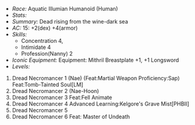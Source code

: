 - *Race:* Aquatic Illumian Humanoid (Human)
- *Stats:* 
- *Summary:* Dead rising from the wine-dark sea
- *AC:* 15: +2(dex) +4(armor)
- *Skills:*
  - Concentration 4,
  - Intimidate 4
  - Profession(Nanny) 2
- *Iconic Equipment:* Equipment: Mithril Breastplate +1, +1 Longsword
- *Levels:*
 1. Dread Necromancer 1 (Nae) (Feat:Martial Weapon Proficiency:Sap) Feat:Tomb-Tainted Soul[LM]
 2. Dread Necromancer 2 (Nae-Hoon)
 3. Dread Necromancer 3 Feat:Fell Animate
 4. Dread Necromancer 4 Advanced Learning:Kelgore's Grave Mist[PHBII]
 5. Dread Necromancer 5
 6. Dread Necromancer 6 Feat: Master of Undeath
